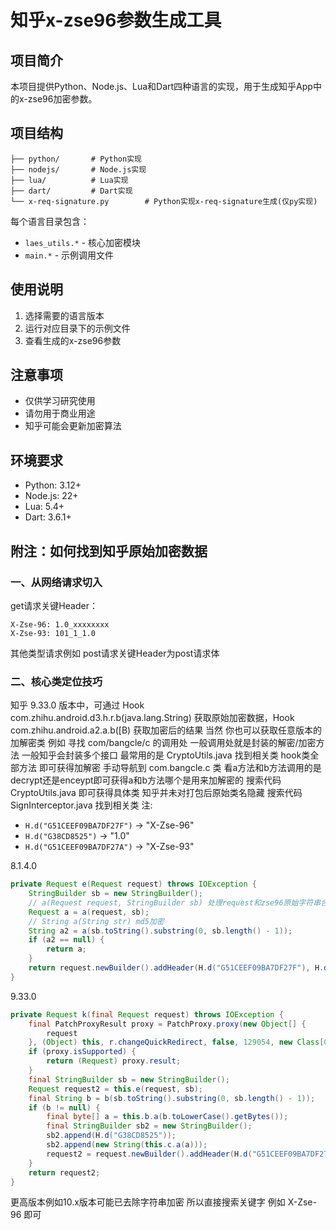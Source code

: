 # 知乎x-zse96参数生成工具

## 项目简介

本项目提供Python、Node.js、Lua和Dart四种语言的实现，用于生成知乎App中的x-zse96加密参数。

## 项目结构

```
├── python/       # Python实现
├── nodejs/       # Node.js实现  
├── lua/          # Lua实现
├── dart/         # Dart实现
└── x-req-signature.py        # Python实现x-req-signature生成(仅py实现)
```

每个语言目录包含：
- `laes_utils.*` - 核心加密模块
- `main.*` - 示例调用文件

## 使用说明

1. 选择需要的语言版本
2. 运行对应目录下的示例文件
3. 查看生成的x-zse96参数

## 注意事项

- 仅供学习研究使用
- 请勿用于商业用途
- 知乎可能会更新加密算法

## 环境要求

- Python: 3.12+
- Node.js: 22+  
- Lua: 5.4+
- Dart: 3.6.1+

## 附注：如何找到知乎原始加密数据

### 一、从网络请求切入

get请求关键Header：

```
X-Zse-96: 1.0_xxxxxxxx
X-Zse-93: 101_1_1.0
```

其他类型请求例如 post请求关键Header为post请求体

### 二、核心类定位技巧

知乎 9.33.0 版本中，可通过 Hook com.zhihu.android.d3.h.r.b(java.lang.String) 获取原始加密数据，Hook com.zhihu.android.a2.a.b([B) 获取加密后的结果
当然 你也可以获取任意版本的加解密类 例如
寻找 com/bangcle/c 的调用处 一般调用处就是封装的解密/加密方法 一般知乎会封装多个接口 最常用的是 CryptoUtils.java 找到相关类 hook类全部方法 即可获得加解密
手动导航到 com.bangcle.c 类 看a方法和b方法调用的是decrypt还是enceypt即可获得a和b方法哪个是用来加解密的
搜索代码 CryptoUtils.java 即可获得具体类 知乎并未对打包后原始类名隐藏
搜索代码 SignInterceptor.java 找到相关类
注:

- `H.d("G51CEEF09BA7DF27F")` → "X-Zse-96"
- `H.d("G38CD8525")` → "1.0"
- `H.d("G51CEEF09BA7DF27A")` → "X-Zse-93"

8.1.4.0

```java
private Request e(Request request) throws IOException {
    StringBuilder sb = new StringBuilder();
    // a(Request request, StringBuilder sb) 处理request和zse96原始字符串合成
    Request a = a(request, sb);
    // String a(String str) md5加密
    String a2 = a(sb.toString().substring(0, sb.length() - 1));
    if (a2 == null) {
        return a;
    }
    return request.newBuilder().addHeader(H.d("G51CEEF09BA7DF27F"), H.d("G38CD8525") + new String(this.c.encode(this.b.encrypt(a2.toLowerCase().getBytes())))).addHeader(H.d("G51CEEF09BA7DF27A"), this.a).build();
}
```

9.33.0

```java
private Request k(final Request request) throws IOException {
    final PatchProxyResult proxy = PatchProxy.proxy(new Object[] {
        request
    }, (Object) this, r.changeQuickRedirect, false, 129054, new Class[0], (Class) Request.class);
    if (proxy.isSupported) {
        return (Request) proxy.result;
    }
    final StringBuilder sb = new StringBuilder();
    Request request2 = this.e(request, sb);
    final String b = b(sb.toString().substring(0, sb.length() - 1));
    if (b != null) {
        final byte[] a = this.b.a(b.toLowerCase().getBytes());
        final StringBuilder sb2 = new StringBuilder();
        sb2.append(H.d("G38CD8525"));
        sb2.append(new String(this.c.a(a)));
        request2 = request.newBuilder().addHeader(H.d("G51CEEF09BA7DF27F"), sb2.toString()).addHeader(H.d("G51CEEF09BA7DF27A"), this.a).build();
    }
    return request2;
}
```

更高版本例如10.x版本可能已去除字符串加密 所以直接搜索关键字  例如 X-Zse-96 即可

